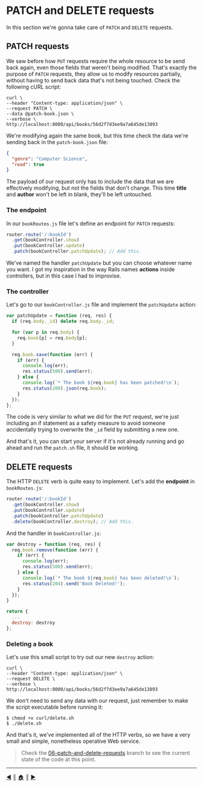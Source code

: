 # PATCH and DELETE requests
In this section we're gonna take care of `PATCH` and `DELETE` requests.

## PATCH requests
We saw before how `PUT` requests require the whole resource to be send back again, even those fields that weren't being modified. That's exactly the purpose of `PATCH` requests, they allow us to modify resources partially, without having to send back data that's not being touched. Check the following cURL script:
```
curl \
--header "Content-type: application/json" \
--request PATCH \
--data @patch-book.json \
--verbose \
http://localhost:8000/api/books/56d2f7d3ee9a7a645de13893
```

We're modifying again the same book, but this time check the data we're sending back in the `patch-book.json` file:
```json
{
  "genre": "Computer Science",
  "read": true
}
```

The payload of our request only has to include the data that we are effectively modifying, but not the fields that don't change. This time **title** and **author** won't be left in blank, they'll be left untouched.

### The endpoint
In our `bookRoutes.js` file let's define an endpoint for `PATCH` requests:
```js
router.route('/:bookId')
  .get(bookController.show)
  .put(bookController.update)
  .patch(bookController.patchUpdate); // Add this.
```

We've named the handler `patchUpdate` but you can choose whatever name you want. I got my inspiration in the way Rails names **actions** inside controllers, but in this case I had to improvise.

### The controller
Let's go to our `bookController.js` file and implement the `patchUpdate` action:
```js
var patchUpdate = function (req, res) {
  if (req.body._id) delete req.body._id;

  for (var p in req.body) {
    req.book[p] = req.body[p];
  }

  req.book.save(function (err) {
    if (err) {
      console.log(err);
      res.status(500).send(err);
    } else {
      console.log(`* The book ${req.book} has been patched!\n`);
      res.status(200).json(req.book);
    }
  });
};
```

The code is very similar to what we did for the `PUT` request, we're just including an if statement as a safety measure to avoid someone accidentally trying to overwrite the `_id` field by submitting a new one.

And that's it, you can start your server if it's not already running and go ahead and run the `patch.sh` file, it should be working.

## DELETE requests
The HTTP `DELETE` verb is quite easy to implement. Let's add the **endpoint** in `bookRoutes.js`:
```js
router.route('/:bookId')
  .get(bookController.show)
  .put(bookController.update)
  .patch(bookController.patchUpdate)
  .delete(bookController.destroy); // Add this.
```

And the handler in `bookController.js`:
```js
var destroy = function (req, res) {
  req.book.remove(function (err) {
    if (err) {
      console.log(err);
      res.status(500).send(err);
    } else {
      console.log(`* The book ${req.book} has been deleted!\n`);
      res.status(204).send('Book Deleted!');
    }
  });
}

return {
  ...
  destroy: destroy
};
```

### Deleting a book
Let's use this small script to try out our new `destroy` action:
```
curl \
--header "Content-type: application/json" \
--request DELETE \
--verbose \
http://localhost:8000/api/books/56d2f7d3ee9a7a645de13893
```

We don't need to send any data with our request, just remember to make the script executable before running it:
```
$ chmod +x curl/delete.sh
$ ./delete.sh
```

And that's it, we've implemented all of the HTTP verbs, so we have a very small and simple, nonetheless operative Web service.

> Check the [06-patch-and-delete-requests][1] branch to see the current state of the code at this point.

---
[:arrow_backward:][back] ║ [:house:][home] ║ [:arrow_forward:][next]

<!-- navigation -->
[home]: ../README.md
[back]: put_requests.md
[next]: hateoas.md


<!-- links -->
[1]: https://github.com/lifeBalance/bookshelf-API/tree/06-patch-and-delete-requests
